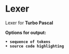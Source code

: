 # Lexer

Lexer for <b>Turbo Pascal<b/>

Options for output:

    • sequence of tokens
    • source code highlighting

